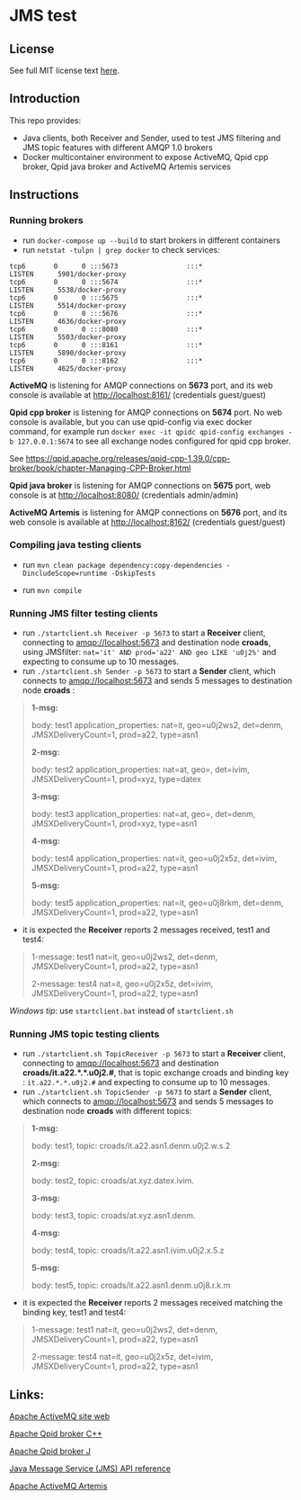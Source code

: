 JMS test
====

## License
See full MIT license text [here](license.md).

## Introduction
This repo provides:

- Java clients, both Receiver and Sender, used to test JMS filtering and JMS topic features with different AMQP 1.0 brokers
- Docker multicontainer environment to expose ActiveMQ, Qpid cpp broker, Qpid java broker and ActiveMQ Artemis services

## Instructions

### Running brokers
- run `docker-compose up --build` to start brokers in different containers 
- run `netstat -tulpn | grep docker` to check services:

```
tcp6       0      0 :::5673                 :::*                    LISTEN      5901/docker-proxy
tcp6       0      0 :::5674                 :::*                    LISTEN      5538/docker-proxy
tcp6       0      0 :::5675                 :::*                    LISTEN      5514/docker-proxy
tcp6       0      0 :::5676                 :::*                    LISTEN      4636/docker-proxy
tcp6       0      0 :::8080                 :::*                    LISTEN      5503/docker-proxy
tcp6       0      0 :::8161                 :::*                    LISTEN      5890/docker-proxy
tcp6       0      0 :::8162                 :::*                    LISTEN      4625/docker-proxy

```

**ActiveMQ** is listening for AMQP connections on **5673** port, and its web console is available at [http://localhost:8161/](http://localhost:8161/) (credentials guest/guest)

**Qpid cpp broker** is listening for AMQP connections on **5674** port. No web console is available, but you can use qpid-config via exec docker command, for example run `docker exec -it qpidc qpid-config exchanges -b 127.0.0.1:5674` to see all exchange nodes configured for qpid cpp broker.

See <https://qpid.apache.org/releases/qpid-cpp-1.39.0/cpp-broker/book/chapter-Managing-CPP-Broker.html>

**Qpid java broker** is listening for AMQP connections on **5675** port, web console is at <http://localhost:8080/>  (credentials admin/admin)

**ActiveMQ Artemis** is listening for AMQP connections on **5676** port, and its web console is available at [http://localhost:8162/](http://localhost:8162/) (credentials guest/guest)

### Compiling java testing clients

- run `mvn clean package dependency:copy-dependencies -DincludeScope=runtime -DskipTests`

- run `mvn compile` 

### Running JMS filter testing clients

- run `./startclient.sh Receiver -p 5673` to start a **Receiver** client, connecting to [amqp://localhost:5673](amqp://localhost:5673) and destination node **croads**, using JMSfilter: `nat='it' AND prod='a22' AND geo LIKE 'u0j2%'` and expecting to consume up to 10 messages.
- run `./startclient.sh Sender -p 5673` to start a **Sender** client, which connects to [amqp://localhost:5673](amqp://localhost:5673) and sends 5 messages to destination node **croads** :

> **1-msg:** 
>
> body: test1
> application_properties:  nat=it, geo=u0j2ws2, det=denm, JMSXDeliveryCount=1, prod=a22, type=asn1
>
> **2-msg:** 
>
> body: test2
> application_properties:  nat=at, geo=, det=ivim, JMSXDeliveryCount=1, prod=xyz, type=datex
>
> **3-msg:** 
>
> body: test3
> application_properties:  nat=at, geo=, det=denm, JMSXDeliveryCount=1, prod=xyz, type=asn1
>
> **4-msg:** 
>
> body: test4
> application_properties:  nat=it, geo=u0j2x5z, det=ivim, JMSXDeliveryCount=1, prod=a22, type=asn1
>
> **5-msg:** 
>
> body: test5
> application_properties: nat=it, geo=u0j8rkm, det=denm, JMSXDeliveryCount=1, prod=a22, type=asn1

- it is expected the **Receiver** reports 2 messages received, test1 and test4:

> 1-message: test1
>   nat=it, geo=u0j2ws2, det=denm, JMSXDeliveryCount=1, prod=a22, type=asn1
>
> 2-message: test4
>   nat=it, geo=u0j2x5z, det=ivim, JMSXDeliveryCount=1, prod=a22, type=asn1



*Windows tip*: use `startclient.bat` instead of `startclient.sh`

### Running JMS topic testing clients

- run `./startclient.sh TopicReceiver -p 5673` to start a **Receiver** client, connecting to [amqp://localhost:5673](amqp://localhost:5673) and destination **croads/it.a22.\*.\*.u0j2.#**, that is topic exchange croads and binding key : `it.a22.*.*.u0j2.#` and expecting to consume up to 10 messages.
- run `./startclient.sh TopicSender -p 5673` to start a **Sender** client, which connects to [amqp://localhost:5673](amqp://localhost:5673) and sends 5 messages to destination node **croads** with different topics:

> **1-msg:** 
>
> body: test1, topic: croads/it.a22.asn1.denm.u0j2.w.s.2
>
> **2-msg:** 
>
> body: test2, topic: croads/at.xyz.datex.ivim.
>
> **3-msg:** 
>
> body: test3, topic: croads/at.xyz.asn1.denm.
>
> **4-msg:** 
>
> body: test4, topic: croads/it.a22.asn1.ivim.u0j2.x.5.z
>
> **5-msg:** 
>
> body: test5, topic: croads/it.a22.asn1.denm.u0j8.r.k.m

- it is expected the **Receiver** reports 2 messages received matching the binding key, test1 and test4:

> 1-message: test1
>   nat=it, geo=u0j2ws2, det=denm, JMSXDeliveryCount=1, prod=a22, type=asn1
>
> 2-message: test4
>   nat=it, geo=u0j2x5z, det=ivim, JMSXDeliveryCount=1, prod=a22, type=asn1



## Links:

[Apache ActiveMQ site web](http://activemq.apache.org/)

[Apache Qpid broker C++](http://qpid.apache.org/components/cpp-broker/index.html)

[Apache Qpid broker J](http://qpid.apache.org/components/broker-j/index.html)

[ Java Message Service (JMS) API reference](https://docs.oracle.com/javaee/7/api/index.html?javax/jms/package-summary.html)

[Apache ActiveMQ Artemis](http://activemq.apache.org/artemis/)